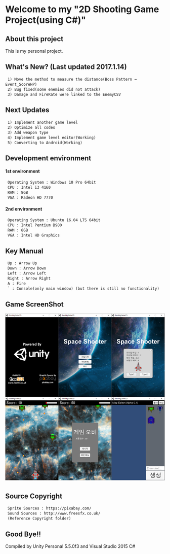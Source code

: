 # Welcome to my "2D Shooting Game Project(using C#)"
## About this project
This is my personal project.
## What's New? (Last updated 2017.1.14)
```
 1) Move the method to measure the distance(Boss Pattern → Event_ScoreHP)
 2) Bug fixed(some enemies did not attack)
 3) Damage and FireRate were linked to the EnemyCSV
```
## Next Updates
```
 1) Implement another game level
 2) Optimize all codes
 3) Add weapon type
 4) Implement game level editor(Working)
 5) Converting to Android(Working)
```
## Development environment
#### 1st environment
```
 Operating System : Windows 10 Pro 64bit
 CPU : Intel i3 4160
 RAM : 8GB
 VGA : Radeon HD 7770
```
#### 2nd environment
```
 Operating System : Ubuntu 16.04 LTS 64bit
 CPU : Intel Pentium B980
 RAM : 8GB
 VGA : Intel HD Graphics
```
## Key Manual
```
 Up : Arrow Up
 Down : Arrow Down
 Left : Arrow Left
 Right : Arrow Right
 A : Fire
 ` : Console(only main window) (but there is still no functionality)
```
## Game ScreenShot
![homepage](./ReadmeImage/ScreenShot02.PNG)
## Source Copyright
```
 Sprite Sources : https://pixabay.com/
 Sound Sources : http://www.freesfx.co.uk/
 (Reference Copyright folder)
```
## Good Bye!!
Compiled by Unity Personal 5.5.0f3 and Visual Studio 2015 C#
